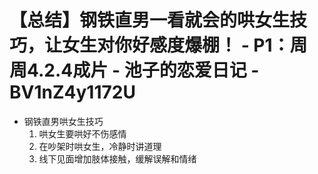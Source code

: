 # 【总结】钢铁直男一看就会的哄女生技巧，让女生对你好感度爆棚！ - P1：周周4.2.4成片 - 池子的恋爱日记 - BV1nZ4y1172U

-   钢铁直男哄女生技巧
    1.  哄女生要哄好不伤感情
    2.  在吵架时哄女生，冷静时讲道理
    3.  线下见面增加肢体接触，缓解误解和情绪